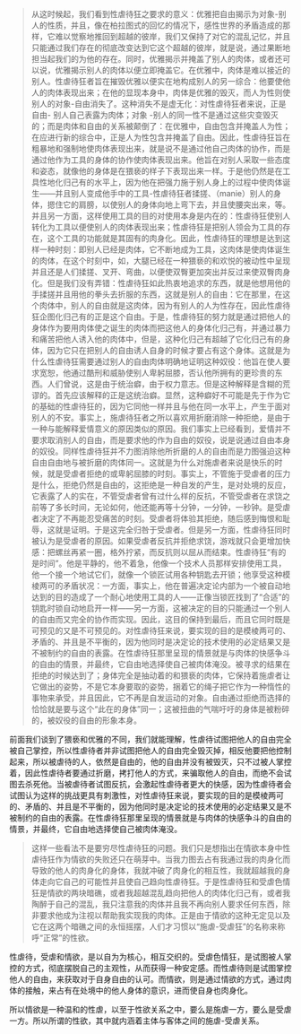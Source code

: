 <blockquote data-pid="uMyAvH9v">从这时候起，我们看到性虐待狂之要求的意义：优雅把自由揭示为对象-别人的性质，并且，像在柏拉图式的回忆的情况下，感性世界的矛盾造成的那样，它难以觉察地推回到超越的彼岸，我们又保持了对它的混乱记忆，并且只能通过我们存在的彻底改变达到它这个超越的彼岸，就是说，通过果断地担当起我们的为他的存在。同时，优雅揭示并掩盖了别人的肉体，或者还可以说，优雅揭示别人的肉体以便立即掩盖它。在优雅中，肉体是难以接近的别人。性虐待狂者旨在摧毁优雅以便实在地构成别人的另一综合：他要使他人的肉体表现出来；在他的显现本身中，肉体是优雅的毁灭，而人为性则使别人的对象-自由消失了。这种消失不是虚无化：对性虐待狂者来说，正是自由- 别人自己表露为肉体；对象 -别人的同一性不是通过这些灾变毁灭的；而是肉体和自由的关系被颠倒了：在优雅中，自由包含并掩盖人为性；在应进行新的综合中，正是人为性包含并掩盖了自由。因此，性虐待狂旨在粗暴地和强制地使肉体表现出来，就是说不是通过他自己肉体的协作，而是通过他作为工具的身体的协作使肉体表现出来。他旨在对别人采取一些态度和姿态，就像他的身体是在猥亵的样子下表现出来一样。于是他仍然是在工具性地化归己有的水平上，因为他在把强力施于别人身上的过程中使肉体诞生——并且别人变成他手中的工具-性虐待狂者揉搓、（manie）别人的身体，摁住它的肩膀，以使别人的身体向地上弯下去，并且使腰突出来，等。并且另一方面，这样使用工具的目的对使用本身是内在的：性虐待狂使别人转化为工具以便使别人的肉体表现出来；性虐待狂是把别人领会为工具的存在，这个工具的功能就是其固有的肉身化。因此，性虐待狂的理想是达到这样一种时刻：即别人已经是肉体，它不断地成为工具，这肉体是使肉体诞生的肉体，在这个时刻中，如，大腿已经在一种猥亵的和欢悦的被动性中呈现并且还是人们揉搓、叉开、弯曲，以便使双臀更加突出并反过来使双臀肉身化。但是我们没有弄错：性虐待狂如此热衷地追求的东西，就是他想用他的手揉搓并且用他的拳头去折服的东西，这就是别人的自由：它在那里，在这个肉体中，别人的自由就是这肉体，因为有别人的人为性存在，因此性虐待狂企图化归己有的正是这个自由。于是，性虐待狂的努力就是通过把他人的身体作为要用肉体使之诞生的肉体而把这他人的身体化归己有，并通过暴力和痛苦把他人诱入他的肉体中，但是，这种化归己有超越了它化归己有的身体，因为它只在把别人的自由诱人自身的时候才要占有这个身体。这就是为什么性虐待狂需要通过别人的自由肉体明确地证明这种奴役：他旨在使人要求宽恕，他通过酷刑和威胁使别人卑躬屈膝，否认他所拥有的更珍贵的东西。人们曾说，这是由于统治癖，由于权力意志。但是这种解释是含糊的荒谬的。首先应该解释的正是这统治癖。显然，这种癖好不可能是先于作为它的基础的性虐待狂的，因为它同他一样并且与他在同一水平上，产生于面对别人的不安。事实上，施虐待狂者之所以喜欢用折磨消除一种拒绝，是由于一种与能解释爱情意义的原因类似的原因。我们事实上已经看到，爱情并不要求取消别人的自由，而是要求他的作为自由的奴役，说是说通过自由本身的奴役。同样性虐待狂并不力图消除他所折磨的人的自由而是力图强迫这种自由自由地与被折磨的肉体同一。这就是为什么对施虐者来说是快乐的时候，就是受虐者拒绝的或卑躬屈膝的时刻。事实上，不管施于受虐者的压力是什么，拒绝仍然是自由的，这拒绝是一种自发的产生，是对处境的反应，它表露了人的实在，不管受虐者曾有过什么样的反抗，不管受虐者在求饶之前等了多长时间，无论如何，他还能再等十分钟，一分钟，一秒钟。是受虐者决定了不再能忍受痛苦的时刻。受虐者将体验其拒绝，随后感到悔恨和耻辱，这就是证明。于是这完全归咎于受虐者。但是另一方面，性虐待狂同时被认为是受虐者的原因。如果受虐者反抗并拒绝求饶，游戏就只会更增加快感：把螺丝再紧一圈，格外拧紧，而反抗则以屈从而结束。性虐待狂“有的是时间”。他是平静的，他不着急，他像一个技术人员那样安排使用工具，他一个接一个地试它们，就像一个锁匠试用各种钥匙去开锁；他享受这种模棱两可的矛盾状况：一方面，事实上，他在普遍决定论内部为一个被自动地达到的目的造成了一个耐心地使用工具的人——正像当锁匠找到了“合适”的钥匙时锁自动地启开一样——另一方面，这被决定的目的只能通过一个别人的自由而又完全的协作而实现。因此，这目的保持到最后，而且它同时既是可预见的又是不可预见的。对性虐待狂来说，要实现的目的是模棱两可的、矛盾的、并且是不平衡的，因为他同时是决定论的技术使用的必定结果又是不被制约的自由的表露。在性虐待狂那里呈现的情景就是与肉体的快感争斗的自由的情景，并最终，它自由地选择使自己被肉体淹没。被寻求的结果在拒绝的时候达到了；身体完全是抽动着的和猥亵的肉体，它保持着施虐者让它做出的姿势，不是它本身要取的姿势，捆着它的绳子把它作为一种惰性的事物来承受，并且因此，它不再是自发运动的对象。自由通过拒绝而选择的恰恰就是要与这个“此在的身体”同一；这被扭曲的气喘吁吁的身体是被粉碎的，被奴役的自由的形象本身。</blockquote><p data-pid="tZzimGR-">前面我们谈到了猥亵和优雅的不同，我们就能理解，性虐待试图把他人的自由完全被自己掌控，所以性虐待者并非试图把他人的自由完全毁灭掉，相反他要把他控制起来，所以被虐待的人，依然是自由的，他的自由并没有被毁灭，只不过被人掌控着，因此性虐待者要通过折磨，拷打他人的方式，来骗取他人的自由，而绝不会试图去杀死他。当被虐待者试图反抗，会激起性虐待者更大的快感，因为性虐待者会试图认为这样的挑战更具有刺激性，对性虐待狂来说，要实现的目的是模棱两可的、矛盾的、并且是不平衡的，因为他同时是决定论的技术使用的必定结果又是不被制约的自由的表露。在性虐待狂那里呈现的情景就是与肉体的快感争斗的自由的情景，并最终，它自由地选择使自己被肉体淹没。</p><blockquote data-pid="yoyvbAWf">这样一些看法不是要穷尽性虐待狂的问题。我们只是想指出在情欲本身中性虐待狂作为情欲的失败还只在萌芽中。当我力图去占有我通过我的肉身化而导致的他人的肉身化的身体，我就冲破了肉身化的相互性，我就超越我的身体走向它自己的可能性并且使自己趋向性虐待狂。于是性虐待狂和受虐色情狂是情欲的两块暗礁，或者我超越混乱趋向把他人的肉体化归己有，或者我陶醉于自己的混乱，我只注意我的肉体并且我不再向别人要求任何东西，除非要求他成为注视以帮助我实现我的肉体。正是由于情欲的这种无定见以及它在这两个暗礁之间的永恒摇摆，人们才习惯以“施虐-受虐狂”的名称来称呼“正常”的性欲。</blockquote><p data-pid="jRY2VBtn">性虐待，受虐和情欲，是以自为为核心，相互交织的。受虐色情狂，是试图被人掌控的方式，彻底摆脱自己的主观性，从而获得一种安定感。而性虐待则是试图掌控他人的自由，来获取对于自身自由的认可。而情欲，则是通过情欲的方式，通过肉体的接触，来占有在处境中的他人身体的意识，进而使自身也肉身化。</p><p data-pid="rXi0t6Kh">所以情欲是一种温和的性虐，以至于性欲关系之中，要么是施虐一方，要么是受虐一方。所以所谓的性欲，其中就内涵着主体与客体之间的施虐-受虐关系。</p><p></p>